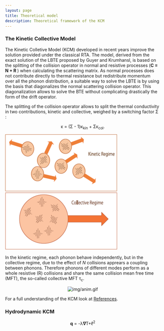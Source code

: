 ```yaml
---
layout: page
title: Theoretical model 
description: Theoretical framework of the KCM 
---
```


### The Kinetic Collective Model

The Kinetic Colletive Model (KCM) developed in recent years improve the solution provided under the classical RTA.
The model, derived from the exact solution of the LBTE proposed by Guyer and Krumhansl,
is based on the splitting of the collision operator in normal and resistive processes (<b>C = N + R </b>) when calculating the scattering matrix.
As normal processes does not contribute directly to thermal resistance but redistribute momentum over all the phonon distribution,
a suitable way to solve the LBTE is by using the basis that diagonalizes the normal scattering collision operator.
This diagonalization allows to solve the BTE without complicating drastically the form of the drift operator.

The splitting of the collision operator allows to split the thermal conductivity in two contributions, kinetic and collective, 
weighed by a switching factor &Sigma; :

<center>&kappa; = (&Sigma; - 1)&kappa;<sub>kin</sub> + &Sigma;&kappa;<sub>col</sub>.</center>

![figkin](img/kinetic_regime.png) ![figcol](img/collective.png)

In the kinetic regime, each phonon behave independently, but in the collective regime, due to the effect
of <i>N</i> collisions apprears a coupling between phonons. Therefore phonons of different modes perform as a whole
resistive (R) collisions and share the same collision mean free time (MFT), the so-called collective MFT &tau;<sub>c</sub>.
 <br>
 <center><img class="ipsImage" src="https://physta.github.io/img/anim.gif" alt="img/anim.gif" width="400px" height="auto"></center>

For a full understanding of the KCM look at [References](https://physta.github.io/articles/).

### Hydrodynamic KCM 

<center> <b>q</b> = -&lambda;<b>&nabla;</b>T+&ell;<sup>2</sup> </center>

<math display='block'>
  <mrow>
      <mfrac>
        <!-- Start Numerator -->
        <mrow> &part;&tau;
        <!-- Start Denominator -->
        <mrow>
          &part;t
        </mrow>
      </mfrac>
  </mrow>
</math>
